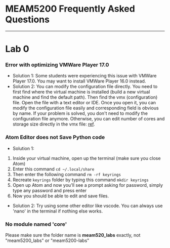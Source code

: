 # MEAM5200 Frequently Asked Questions
---
# Lab 0

### Error with optimizing VMWare Player 17.0

- Solution 1: Some students were experiencing this issue with VMWare Player 17.0. You may want to install VMWare Player 16.0 instead.
- Solution 2: You can modify the configuration file directly. You need to first find where the virtual machine is installed (build a new virtual machine and find the default path). 
Then find the vmx (configuration) file. Open the file with a text editor or IDE. Once you open it, you can modify the configuration file easily and corresponding field is obvious by name. 
If your problem is solved, you don't need to modify the configuration file anymore. Otherwise, you can edit number of cores and storage size directly in the vmx file: [ref](https://kb.vmware.com/s/article/205n).

### Atom Editor does not Save Python code

- Solution 1: 
1. Inside your virtual machine, open up the terminal (make sure you close Atom)
2. Enter this command `cd ~/.local/share`
3. Then enter the following command `rm -rf keyrings`
4. Recreate `keyrings` folder by typing this command `mkdir keyrings`
5. Open up Atom and now you'll see a prompt asking for password, simply type any password and press enter
6. Now you should be able to edit and save files.
   
- Solution 2: Try using some other editor like vscode. You can always use 'nano' in the terminal if nothing else works.


### No module named 'core'

Please make sure the folder name is **meam520_labs** exactly, not "meam5200_labs" or "meam5200-labs"
